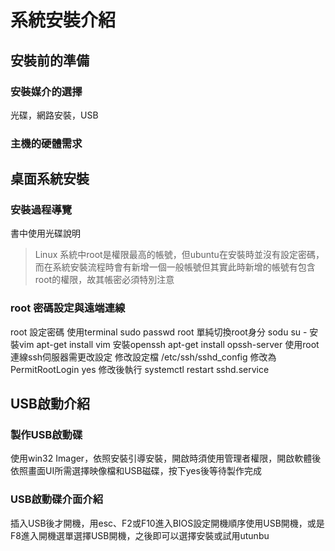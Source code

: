 # 系統安裝介紹
## 安裝前的準備
### 安裝媒介的選擇
光碟，網路安裝，USB
### 主機的硬體需求

## 桌面系統安裝
### 安裝過程導覽
書中使用光碟說明
> Linux 系統中root是權限最高的帳號，但ubuntu在安裝時並沒有設定密碼，而在系統安裝流程時會有新增一個一般帳號但其實此時新增的帳號有包含root的權限，故其帳密必須特別注意
### root 密碼設定與遠端連線
root 設定密碼
    使用terminal
    sudo passwd root
單純切換root身分
    sodu su -
安裝vim
    apt-get install vim
安裝openssh
    apt-get install opssh-server
使用root連線ssh伺服器需更改設定
    修改設定檔 /etc/ssh/sshd_config
    修改為PermitRootLogin yes
    修改後執行 systemctl restart sshd.service
## USB啟動介紹
### 製作USB啟動碟
使用win32 Imager，依照安裝引導安裝，開啟時須使用管理者權限，開啟軟體後依照畫面UI所需選擇映像檔和USB磁碟，按下yes後等待製作完成
### USB啟動碟介面介紹
插入USB後才開機，用esc、F2或F10進入BIOS設定開機順序使用USB開機，或是F8進入開機選單選擇USB開機，之後即可以選擇安裝或試用utunbu
